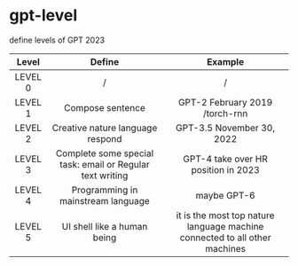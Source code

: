 # gpt-level
define levels of GPT 2023


| Level | Define | Example |
| :------: | :------: | :------: |
| LEVEL 0 | / | / |
| LEVEL 1 | Compose sentence | GPT-2 February 2019 /torch-rnn |
| LEVEL 2 | Creative nature language respond | GPT-3.5 November 30, 2022|
| LEVEL 3 | Complete some special task: email or Regular text writing| GPT-4 take over HR position in 2023|
| LEVEL 4 | Programming in mainstream language| maybe GPT-6 |
| LEVEL 5 | UI shell like a human being | it is the most top nature language machine connected to all other machines |
